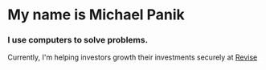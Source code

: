 # My name is Michael Panik

### I use __computers__ to __solve problems__.

Currently, I'm helping investors growth their investments securely at <a href="https://getrevise.com">Revise</a>
